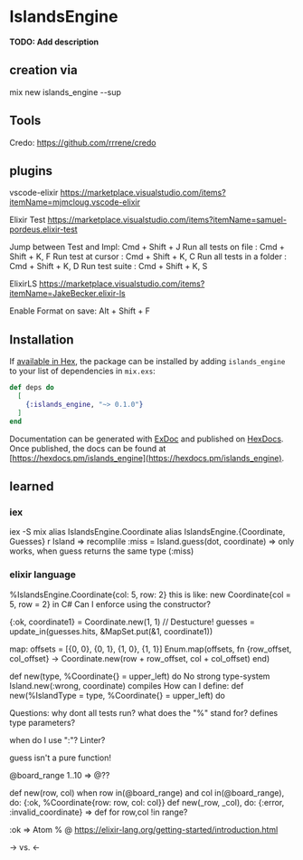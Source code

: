 # IslandsEngine

**TODO: Add description**

## creation via 
mix new islands_engine --sup

## Tools
Credo: https://github.com/rrrene/credo

## plugins
vscode-elixir
https://marketplace.visualstudio.com/items?itemName=mjmcloug.vscode-elixir

Elixir Test 
https://marketplace.visualstudio.com/items?itemName=samuel-pordeus.elixir-test

Jump between Test and Impl: Cmd + Shift + J
Run all tests on file     : Cmd + Shift + K, F
Run test at cursor        : Cmd + Shift + K, C
Run all tests in a folder : Cmd + Shift + K, D
Run test suite            : Cmd + Shift + K, S

ElixirLS
https://marketplace.visualstudio.com/items?itemName=JakeBecker.elixir-ls

Enable Format on save: Alt + Shift + F

## Installation

If [available in Hex](https://hex.pm/docs/publish), the package can be installed
by adding `islands_engine` to your list of dependencies in `mix.exs`:

```elixir
def deps do
  [
    {:islands_engine, "~> 0.1.0"}
  ]
end
```

Documentation can be generated with [ExDoc](https://github.com/elixir-lang/ex_doc)
and published on [HexDocs](https://hexdocs.pm). Once published, the docs can
be found at [https://hexdocs.pm/islands_engine](https://hexdocs.pm/islands_engine).

## learned
### iex
iex -S mix
alias IslandsEngine.Coordinate
alias IslandsEngine.{Coordinate, Guesses}
r Island => recomplile
:miss = Island.guess(dot, coordinate) => only works, when guess returns the same type (:miss)


### elixir language
%IslandsEngine.Coordinate{col: 5, row: 2}
this is like: new Coordinate{col = 5, row = 2} in C#
Can I enforce using the constructor?

{:ok, coordinate1} = Coordinate.new(1, 1) // Destucture!
guesses = update_in(guesses.hits, &MapSet.put(&1, coordinate1))

map:
offsets = [{0, 0}, {0, 1}, {1, 0}, {1, 1}]
Enum.map(offsets, fn {row_offset, col_offset} ->
  Coordinate.new(row + row_offset, col + col_offset)
end)

def new(type, %Coordinate{} = upper_left) do
No strong type-system
Island.new(:wrong, coordinate)
compiles
How can I define: 
def new(%IslandType = type, %Coordinate{} = upper_left) do

Questions:
why dont all tests run?
what does the "%" stand for?
  defines type parameters?

when do I use ":"?
Linter?

guess isn't a pure function!

@board_range 1..10 => @??

def new(row, col)  when row in(@board_range) and col in(@board_range), do:
    {:ok, %Coordinate{row: row, col: col}}
def new(_row, _col), do: {:error, :invalid_coordinate} => def for row,col !in range?

:ok => Atom
%
@
https://elixir-lang.org/getting-started/introduction.html

-> vs. <-

